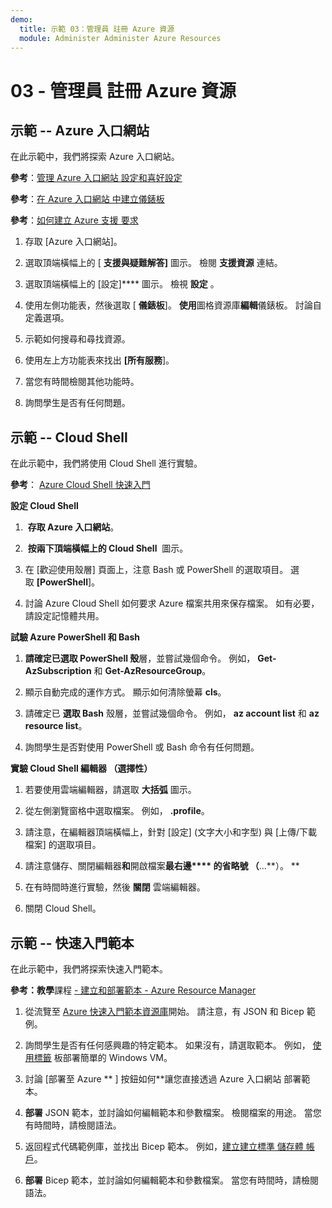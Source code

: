 ```yaml
---
demo:
  title: 示範 03：管理員 註冊 Azure 資源
  module: Administer Administer Azure Resources
---
```

# 03 - 管理員 註冊 Azure 資源

## 示範 -- Azure 入口網站

在此示範中，我們將探索 Azure 入口網站。

**參考**：[管理 Azure 入口網站 設定和喜好設定](https://docs.microsoft.com/azure/azure-portal/set-preferences)

**參考**：[在 Azure 入口網站 中建立儀錶板](https://docs.microsoft.com/azure/azure-portal/azure-portal-dashboards)

**參考**：[如何建立 Azure 支援 要求](https://docs.microsoft.com/azure/azure-portal/supportability/how-to-create-azure-support-request)

1. 存取 [Azure 入口網站]。

1. 選取頂端橫幅上的 [ **支援與疑難解答]** 圖示。 檢閱 **支援資源** 連結。 

1. 選取頂端橫幅上的 [設定]**** 圖示。 檢視 **設定** 。 

1. 使用左側功能表，然後選取 [ **儀錶板**]。 **使用**圖格資源庫**編輯**儀錶板。 討論自定義選項。

1. 示範如何搜尋和尋找資源。

1. 使用左上方功能表來找出 **[所有服務**]。 

1. 當您有時間檢閱其他功能時。
   
1. 詢問學生是否有任何問題。

## 示範 -- Cloud Shell

在此示範中，我們將使用 Cloud Shell 進行實驗。

**參考**： [Azure Cloud Shell 快速入門](https://learn.microsoft.com/en-us/azure/cloud-shell/quickstart?tabs=azurecli)

**設定 Cloud Shell**

1.   **存取 Azure 入口網站**。

1.   **按兩下頂端橫幅上的 Cloud Shell**  圖示。

1.  在 [歡迎使用殼層] 頁面上，注意 Bash 或 PowerShell 的選取項目。 選取 **[PowerShell**]。

1.  討論 Azure Cloud Shell 如何要求 Azure 檔案共用來保存檔案。 如有必要，請設定記憶體共用。 

**試驗 Azure PowerShell 和 Bash**

1. **請確定已選取 PowerShell 殼**層，並嘗試幾個命令。 例如， **Get-AzSubscription** 和 **Get-AzResourceGroup**。

1. 顯示自動完成的運作方式。 顯示如何清除螢幕 **cls**。 

1. 請確定已 **選取 Bash** 殼層，並嘗試幾個命令。 例如， **az account list** 和 **az resource list**。

1. 詢問學生是否對使用 PowerShell 或 Bash 命令有任何問題。 

**實驗 Cloud Shell 編輯器 （選擇性）**

1. 若要使用雲端編輯器，請選取 **大括弧** 圖示。

1. 從左側瀏覽窗格中選取檔案。 例如， **.profile**。

1. 請注意，在編輯器頂端橫幅上，針對 [設定] (文字大小和字型) 與 [上傳/下載檔案] 的選取項目。

1. 請注意儲存、關閉編輯器**和**開啟檔案**最右邊**** 的省略號 （**\...**）。 **

1. 在有時間時進行實驗，然後 **關閉** 雲端編輯器。

1. 關閉 Cloud Shell。

## 示範 -- 快速入門範本

在此示範中，我們將探索快速入門範本。

**參考：教學**課程 [- 建立和部署範本 - Azure Resource Manager](https://docs.microsoft.com/en-us/azure/azure-resource-manager/templates/template-tutorial-create-first-template?tabs=azure-powershell)

1. 從流覽至 [Azure 快速入門範本資源庫](https://learn.microsoft.com/en-us/samples/browse/?expanded=azure&products=azure-resource-manager)開始。 請注意，有 JSON 和 Bicep 範例。 

1. 詢問學生是否有任何感興趣的特定範本。 如果沒有，請選取範本。 例如， [使用標籤](https://learn.microsoft.com/en-us/samples/azure/azure-quickstart-templates/vm-tags/) 板部署簡單的 Windows VM。

1. 討論 [部署至 Azure ** ] 按鈕如何**讓您直接透過 Azure 入口網站 部署範本。

1. **部署** JSON 範本，並討論如何編輯範本和參數檔案。 檢閱檔案的用途。 當您有時間時，請檢閱語法。 

1. 返回程式代碼範例庫，並找出 Bicep 範本。 例如，[建立建立標準 儲存體 帳戶](https://learn.microsoft.com/en-us/samples/azure/azure-quickstart-templates/storage-account-create/)。 

1. **部署** Bicep 範本，並討論如何編輯範本和參數檔案。 當您有時間時，請檢閱語法。 
